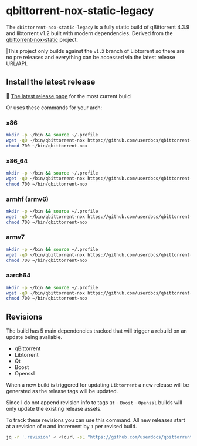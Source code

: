 # qbittorrent-nox-static-legacy

The `qbittorrent-nox-static-legacy` is a fully static build of qBittorrent 4.3.9 and libtorrent v1.2 built with modern dependencies. Derived from the [qbittorrent-nox-static](https://github.com/userdocs/qbittorrent-nox-static) project.

|This project only builds against the `v1.2` branch of Libtorrent so there are no pre releases and everything can be accessed via the latest release URL/API.

## Install the latest release

🔵 [The latest release page](https://github.com/userdocs/qbittorrent-nox-static-legacy/releases/latest) for the most current build

Or uses these commands for your arch:

### x86

```bash
mkdir -p ~/bin && source ~/.profile
wget -qO ~/bin/qbittorrent-nox https://github.com/userdocs/qbittorrent-nox-static-legacy/releases/latest/download/x86-qbittorrent-nox
chmod 700 ~/bin/qbittorrent-nox
```


### x86_64

```bash
mkdir -p ~/bin && source ~/.profile
wget -qO ~/bin/qbittorrent-nox https://github.com/userdocs/qbittorrent-nox-static-legacy/releases/latest/download/x86_64-qbittorrent-nox
chmod 700 ~/bin/qbittorrent-nox
```

### armhf (armv6)

```bash
mkdir -p ~/bin && source ~/.profile
wget -qO ~/bin/qbittorrent-nox https://github.com/userdocs/qbittorrent-nox-static-legacy/releases/latest/download/armhf-qbittorrent-nox
chmod 700 ~/bin/qbittorrent-nox
```

### armv7

```bash
mkdir -p ~/bin && source ~/.profile
wget -qO ~/bin/qbittorrent-nox https://github.com/userdocs/qbittorrent-nox-static-legacy/releases/latest/download/armv7-qbittorrent-nox
chmod 700 ~/bin/qbittorrent-nox
```

### aarch64

```bash
mkdir -p ~/bin && source ~/.profile
wget -qO ~/bin/qbittorrent-nox https://github.com/userdocs/qbittorrent-nox-static-legacy/releases/latest/download/aarch64-qbittorrent-nox
chmod 700 ~/bin/qbittorrent-nox
```

## Revisions

The build has 5 main dependencies tracked that will trigger a rebuild on an update being available.

-  qBittorrent
-  Libtorrent
-  Qt
-  Boost
-  Openssl

When a new build is triggered for updating `Libtorrent` a new release will be generated as the release tags will be updated.

Since I do not append revision info to tags `Qt` - `Boost` - `Openssl` builds will only update the existing release assets.

To track these revisions you can use this command. All new releases start at a revision of `0` and increment by `1` per revised build.

```bash
jq -r '.revision' < <(curl -sL "https://github.com/userdocs/qbittorrent-nox-static-legacy/releases/latest/download/dependency-version.json")
```
